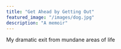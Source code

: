 ```yaml
---
title: "Get Ahead by Getting Out"
featured_image: "/images/dog.jpg"
description: "A memoir"
---
```

My dramatic exit from mundane areas of life

